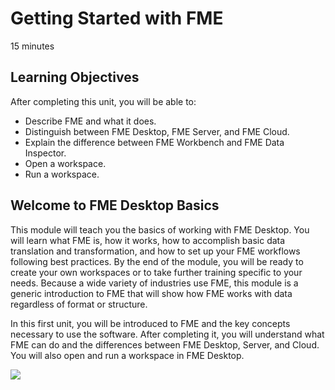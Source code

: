# Getting Started with FME

15 minutes

<!-- Took 10:30 by me on 9/24/2018 -->

## Learning Objectives

After completing this unit, you will be able to:
- Describe FME and what it does.
- Distinguish between FME Desktop, FME Server, and FME Cloud.
- Explain the difference between FME Workbench and FME Data Inspector.
- Open a workspace.
- Run a workspace.

## Welcome to FME Desktop Basics

This module will teach you the basics of working with FME Desktop. You will learn what FME is, how it works, how to accomplish basic data translation and transformation, and how to set up your FME workflows following best practices. By the end of the module, you will be ready to create your own workspaces or to take further training specific to your needs. Because a wide variety of industries use FME, this module is a generic introduction to FME that will show how FME works with data regardless of format or structure.

In this first unit, you will be introduced to FME and the key concepts necessary to use the software. After completing it, you will understand what FME can do and the differences between FME Desktop, Server, and Cloud. You will also open and run a workspace in FME Desktop.

![](./Images/fme-white.png)

